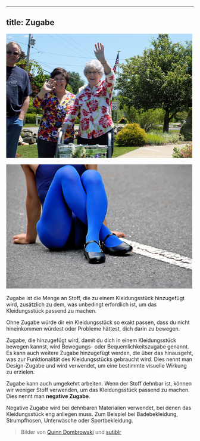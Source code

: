 ***

## title: Zugabe

![Ohne eine Zugabe wärst du nicht in der Lage, deinen Arm zu heben](ease-plus.jpg)

![Negative Zugabe macht deine Strumpfhose passend](ease-min.jpg)

Zugabe ist die Menge an Stoff, die zu einem Kleidungsstück hinzugefügt wird, zusätzlich zu dem, was unbedingt erfordlich ist, um das Kleidungsstück passend zu machen.

Ohne Zugabe würde dir ein Kleidungsstück so exakt passen, dass du nicht hineinkommen würdest oder Probleme hättest, dich darin zu bewegen.

Zugabe, die hinzugefügt wird, damit du dich in einem Kleidungsstück bewegen kannst, wird Bewegungs- oder Bequemlichkeitszugabe genannt. Es kann auch weitere Zugabe hinzugefügt werden, die über das hinausgeht, was zur Funktionalität des Kleidungsstücks gebraucht wird. Dies nennt man Design-Zugabe und wird verwendet, um eine bestimmte visuelle Wirkung zu erzielen.

Zugabe kann auch umgekehrt arbeiten. Wenn der Stoff dehnbar ist, können wir weniger Stoff verwenden, um das Kleidungsstück passend zu machen. Dies nennt man **negative Zugabe**.

Negative Zugabe wird bei dehnbaren Materialien verwendet, bei denen das Kleidungsstück eng anliegen muss. Zum Beispiel bei Badebekleidung, Strumpfhosen, Unterwäsche oder Sportbekleidung.

> Bilder von [Quinn Dombrowski](https://www.flickr.com/photos/quinnanya/8885126989/) und [sutiblr](https://www.flickr.com/photos/30788655@N08/4743320893)
